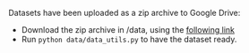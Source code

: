 Datasets have been uploaded as a zip archive to Google Drive:
- Download the zip archive in /data, using the [following link](https://drive.google.com/file/d/1NFUnnOLFuPIcrBHYVgWN_UClDlf4mXzG/view?usp=sharing)
- Run `python data/data_utils.py` to have the dataset ready.